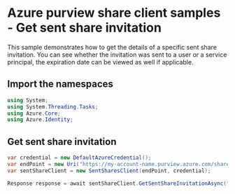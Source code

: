 # Azure purview share client samples - Get sent share invitation

This sample demonstrates how to get the details of a specific sent share invitation. You can see whether the invitation was sent to a user or a service principal, the expiration date can be viewed as well if applicable. 

## Import the namespaces

```C# Snippet:SentSharesClientSample_ImportNamespaces
using System;
using System.Threading.Tasks;
using Azure.Core;
using Azure.Identity;
```

## Get sent share invitation

```C# Snippet:SentSharesClientSample_GetSentShareInvitation
var credential = new DefaultAzureCredential();
var endPoint = new Uri("https://my-account-name.purview.azure.com/share");
var sentShareClient = new SentSharesClient(endPoint, credential);

Response response = await sentShareClient.GetSentShareInvitationAsync("sentShareId", "sentShareInvitationId");
```

